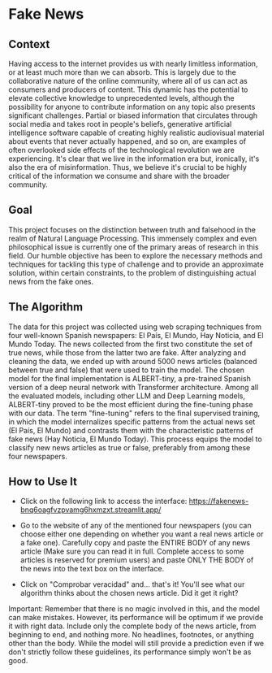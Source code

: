 # Fake News


## Context
Having access to the internet provides us with nearly limitless information, or at least much more than we can absorb. This is largely due to the collaborative nature of the online community, where all of us can act as consumers and producers of content. This dynamic has the potential to elevate collective knowledge to unprecedented levels, although the possibility for anyone to contribute information on any topic also presents significant challenges.
Partial or biased information that circulates through social media and takes root in people's beliefs, generative artificial intelligence software capable of creating highly realistic audiovisual material about events that never actually happened, and so on, are examples of often overlooked side effects of the technological revolution we are experiencing. It's clear that we live in the information era but, ironically, it's also the era of misinformation. Thus, we believe it's crucial to be highly critical of the information we consume and share with the broader community.

## Goal
This project focuses on the distinction between truth and falsehood in the realm of Natural Language Processing. This immensely complex and even philosophical issue is currently one of the primary areas of research in this field. Our humble objective has been to explore the necessary methods and techniques for tackling this type of challenge and to provide an approximate solution, within certain constraints, to the problem of distinguishing actual news from the fake ones.

## The Algorithm
The data for this project was collected using web scraping techniques from four well-known Spanish newspapers: El País, El Mundo, Hay Noticia, and El Mundo Today. The news collected from the first two constitute the set of true news, while those from the latter two are fake. After analyzing and cleaning the data, we ended up with around 5000 news articles (balanced between true and false) that were used to train the model.
The chosen model for the final implementation is ALBERT-tiny, a pre-trained Spanish version of a deep neural network with Transformer architecture. Among all the evaluated models, including other LLM and Deep Learning models, ALBERT-tiny proved to be the most efficient during the fine-tuning phase with our data. The term "fine-tuning" refers to the final supervised training, in which the model internalizes specific patterns from the actual news set (El País, El Mundo) and contrasts them with the characteristic patterns of fake news (Hay Noticia, El Mundo Today). This process equips the model to classify new news articles as true or false, preferably from among these four newspapers.

## How to Use It
- Click on the following link to access the interface: https://fakenews-bnq6oagfvzpvamg6hxmzxt.streamlit.app/

- Go to the website of any of the mentioned four newspapers (you can choose either one depending on whether you want a real news article or a fake one). Carefully copy and paste the ENTIRE BODY of any news article (Make sure you can read it in full. Complete access to some articles is reserved for premium users) and paste ONLY THE BODY of the news into the text box on the interface.

- Click on "Comprobar veracidad" and... that's it! You'll see what our algorithm thinks about the chosen news article. Did it get it right?

Important: Remember that there is no magic involved in this, and the model can make mistakes. However, its performance will be optimum if we provide it with right data. Include only the complete body of the news article, from beginning to end, and nothing more. No headlines, footnotes, or anything other than the body. While the model will still provide a prediction even if we don't strictly follow these guidelines, its performance simply won't be as good.

